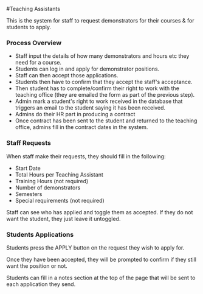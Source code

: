 #Teaching Assistants

This is the system for staff to request demonstrators for their courses & for students to apply.

### Process Overview

* Staff input the details of how many demonstrators and hours etc they need for a course.
* Students can log in and apply for demonstrator positions.
* Staff can then accept those applications.
* Students then have to confirm that they accept the staff's acceptance.
* Then student has to complete/confirm their right to work with the teaching office (they are emailed the form as part of the previous step).
* Admin mark a student's right to work received in the database that triggers an email to the student saying it has been received.
* Admins do their HR part in producing a contract
* Once contract has been sent to the student and returned to the teaching office, admins fill in the contract dates in the system.


### Staff Requests

When staff make their requests, they should fill in the following:

* Start Date
* Total Hours per Teaching Assistant
* Training Hours (not required)
* Number of demonstrators
* Semesters
* Special requirements (not required)

Staff can see who has applied and toggle them as accepted. If they do not want the student, they just leave it untoggled.

### Students Applications

Students press the APPLY button on the request they wish to apply for.

Once they have been accepted, they will be prompted to confirm if they still want the position or not.

Students can fill in a notes section at the top of the page that will be sent to each application they send.